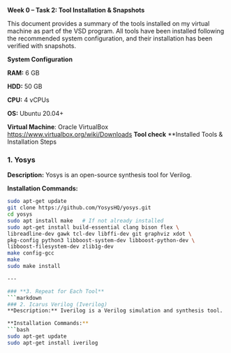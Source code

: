 **Week 0 – Task 2: Tool Installation & Snapshots**

This document provides a summary of the tools installed on my virtual machine as part of the VSD program. All tools have been installed following the recommended system configuration, and their installation has been verified with snapshots.

**System Configuration**

**RAM:** 6 GB

**HDD:** 50 GB

**CPU:** 4 vCPUs

**OS:** Ubuntu 20.04+

**Virtual Machine**: Oracle VirtualBox 
https://www.virtualbox.org/wiki/Downloads
**Tool check**
**Installed Tools & Installation Steps
### 1. Yosys
**Description:** Yosys is an open-source synthesis tool for Verilog.

**Installation Commands:**
```bash
sudo apt-get update
git clone https://github.com/YosysHQ/yosys.git
cd yosys
sudo apt install make   # If not already installed
sudo apt-get install build-essential clang bison flex \
libreadline-dev gawk tcl-dev libffi-dev git graphviz xdot \
pkg-config python3 libboost-system-dev libboost-python-dev \
libboost-filesystem-dev zlib1g-dev
make config-gcc
make
sudo make install

---

### **3. Repeat for Each Tool**
```markdown
### 2. Icarus Verilog (Iverilog)
**Description:** Iverilog is a Verilog simulation and synthesis tool.

**Installation Commands:**
```bash
sudo apt-get update
sudo apt-get install iverilog

